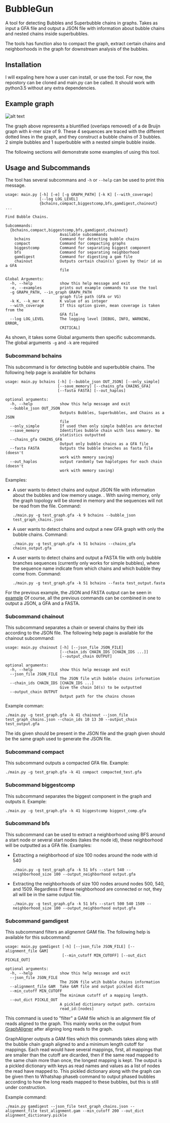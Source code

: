 # BubbleGun

A tool for detecting Bubbles and Superbubble chains in graphs.
Takes as input a GFA file and output a JSON file with information about bubble chains and nested chains inside superbubbles.

The tools has function also to compact the graph, extract certain chains and neighborhoods in the graph for downstream analysis of the bubbles.

## Installation

I will expaling here how a user can install, or use the tool. For now, the repostory can be cloned and main.py can be called.
It should work with python3.5 without any extra dependencies.

## Example graph
![alt text](images/drawing_new.png)

The graph above represents a bluntified (overlaps removed) of a de Bruijn graph with *k*-mer size of 9.
These 4 sequences are traced with the different dotted lines in the graph, and they construct a bubble chains of 3 bubbles.
2 simple bubbles and 1 superbubble with a nested simple bubble inside.

The following sections will demonstrate some examples of using this tool.

## Usage and Subcommands
The tool has several subcommans and `-h` or `--help` can be used to print this message.

```shell script
usage: main.py [-h] [-e] [-g GRAPH_PATH] [-k K] [--with_coverage]
               [--log LOG_LEVEL]
               {bchains,compact,biggestcomp,bfs,gamdigest,chainout} ...

Find Bubble Chains.

Subcommands:
  {bchains,compact,biggestcomp,bfs,gamdigest,chainout}
                        Available subcommands
    bchains             Command for detecting bubble chains
    compact             Command for compacting graphs
    biggestcomp         Command for separating biggest component
    bfs                 Command for separating neighborhood
    gamdigest           Command for digesting a gam file
    chainout            Outputs certain chain(s) given by their id as a GFA
                        file

Global Arguments:
  -h, --help            show this help message and exit
  -e, --examples        prints out example commands to use the tool
  -g GRAPH_PATH, --in_graph GRAPH_PATH
                        graph file path (GFA or VG)
  -k K, --k_mer K       K value of as integer
  --with_coverage       If this option given, mean coverage is taken from the
                        GFA file
  --log LOG_LEVEL       The logging level [DEBUG, INFO, WARNING, ERROR,
                        CRITICAL]
```
As shown, it takes some Global arguments then specific subcommands. The global arguments `-g` and `-k` are required


### Subcommand bchains

This subcommand is for detecting bubble and superbubble chains.
The following help page is available for bchains
```shell script
usage: main.py bchains [-h] [--bubble_json OUT_JSON] [--only_simple]
                       [--save_memory] [--chains_gfa CHAINS_GFA]
                       [--fasta FASTA] [--out_haplos]

optional arguments:
  -h, --help            show this help message and exit
  --bubble_json OUT_JSON
                        Outputs Bubbles, Superbubbles, and Chains as a JSON
                        file
  --only_simple         If used then only simple bubbles are detected
  --save_memory         Identifies bubble chain with less memory. No
                        statistics outputted
  --chains_gfa CHAINS_GFA
                        Output only bubble chains as a GFA file
  --fasta FASTA         Outputs the bubble branches as fasta file (doesn't
                        work with memory saving)
  --out_haplos          output randomly two haplotypes for each chain (doesn't
                        work with memory saving)
```
Examples:
* A user wants to detect chains and output JSON file with information about the bubbles and low memory usage.
. With saving memory, only the graph topology will be stored in memory and the sequences will not be read from the file.
Command:

  `./main.py -g test_graph.gfa -k 9 bchains --bubble_json test_graph_chains.json`
* A user wants to detect chains and output a new GFA graph with only the bubble chains.
Command:

  `./main.py -g test_graph.gfa -k 51 bchains --chains_gfa chains_output.gfa`
* A user wants to detect chains and output a FASTA file with only bubble branches sequences (currently only works for simple bubbles), 
where the sequence name indicate from which chains and which bubble they come from. Command:

  `./main.py -g test_graph.gfa -k 51 bchains --fasta test_output.fasta`
 
For the previous example, the JSON and FASTA output can be seen in [example](example)
Of course, all the previous commands can be combined in one to output a JSON, a GFA and a FASTA.

### Subcommand chainout
This subcommand separates a chain or several chains by their ids according to the JSON file.
The following help page is available for the chainout subcommand:
```shell script
usage: main.py chainout [-h] [--json_file JSON_FILE]
                        [--chain_ids CHAIN_IDS [CHAIN_IDS ...]]
                        [--output_chain OUTPUT]

optional arguments:
  -h, --help            show this help message and exit
  --json_file JSON_FILE
                        The JSON file wtih bubble chains information
  --chain_ids CHAIN_IDS [CHAIN_IDS ...]
                        Give the chain Id(s) to be outputted
  --output_chain OUTPUT
                        Output path for the chains chosen
```

Example comman:

`./main.py -g test_graph.gfa -k 41 chainout --json_file test_graph_chains.json --chain_ids 10 13 30 --output_chain test_output.gfa`

The ids given should be present in the JSON file and the graph given should be the same graph used to generate the JSON file.

### Subcommand compact
This subcommand outputs a compacted GFA file. Example:

`./main.py -g test_graph.gfa -k 41 compact compacted_test.gfa`


### Subcommand biggestcomp
This subcommand separates the biggest component in the graph and outputs it. Example:

`./main.py -g test_graph.gfa -k 41 biggestcomp biggest_comp.gfa`


### Subcommand bfs
This subcommand can be used to extract a neighborhood using BFS around a start node or several start nodes (takes the node id), these neighborhood will be outputted as a GFA file. Examples:
* Extracting a neighborhood of size 100 nodes around the node with id 540

  `./main.py -g test_graph.gfa -k 51 bfs --start 540 --neighborhood_size 100 --output_neighborhood output.gfa`
* Extracting the neighborhoods of size 100 nodes around nodes 500, 540, and 1509. Regardless if these neighborhood are connected or not, they all will be in the same output file.

  `./main.py -g test_graph.gfa -k 51 bfs --start 500 540 1509 --neighborhood_size 100 --output_neighborhood output.gfa`

### Subcommand gamdigest
This subcommand filters an alignemnt GAM file.
The following help is available for this subcommand:
```shell script
usage: main.py gamdigest [-h] [--json_file JSON_FILE] [--alignment_file GAM]
                         [--min_cutoff MIN_CUTOFF] [--out_dict PICKLE_OUT]

optional arguments:
  -h, --help            show this help message and exit
  --json_file JSON_FILE
                        The JSON file wtih bubble chains information
  --alignment_file GAM  Take GAM file and output pickled dict
  --min_cutoff MIN_CUTOFF
                        The minimum cutoff of a mapping length.
  --out_dict PICKLE_OUT
                        A pickled dictionary output path. contains
                        read_id:[nodes]
```
This command is used to "filter" a GAM file which is an alignment file of reads aligned to the graph. This mainly works on the output from [GraphAligner](https://github.com/maickrau/GraphAligner) after aligning long reads to the graph.

GraphAligner outputs a GAM files which this commands takes along with the bubble chain graph aligned to and a minimum length cutoff for mappings. Each read would have several mappings, first, all mappings that are smaller than the cutoff are dicarded, then if the same read mapped to the same chain more than once, the longest mapping is kept.
The output is a pickled dictionary with keys as read names and values as a list of nodes the read have mapped to. This pickled dictionary along with the graph can be given then to Whatshap phaseb command to output phased bubbles according to how the long reads mapped to these bubbles, but this is still under construction.

Example command:

`./main.py gamdigest --json_file test_graph_chains.json --alignment_file test_alignment.gam --min_cutoff 200 --out_dict alignment_dictionary.pickle`
